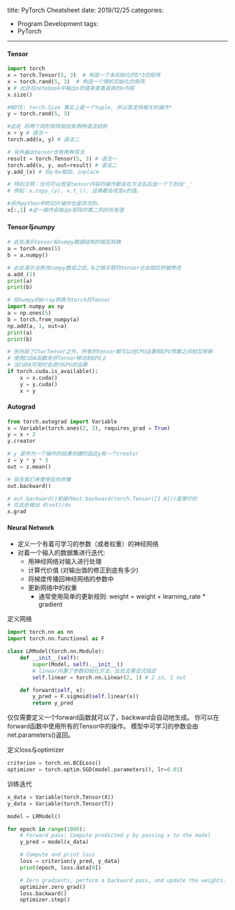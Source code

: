 title: PyTorch Cheatsheet
date: 2019/12/25
categories:
- Program Development
tags:
- PyTorch
---


#### Tensor

```python
import torch
x = torch.Tensor(5, 3)  # 构造一个未初始化的5*3的矩阵
x = torch.rand(5, 3)  # 构造一个随机初始化的矩阵
x # 此处在notebook中输出x的值来查看具体的x内容
x.size()

#NOTE: torch.Size 事实上是一个tuple, 所以其支持相关的操作*
y = torch.rand(5, 3)

#此处 将两个同形矩阵相加有两种语法结构
x + y # 语法一
torch.add(x, y) # 语法二

# 另外输出tensor也有两种写法
result = torch.Tensor(5, 3) # 语法一
torch.add(x, y, out=result) # 语法二
y.add_(x) # 将y与x相加，inplace

# 特别注明：任何可以改变tensor内容的操作都会在方法名后加一个下划线'_'
# 例如：x.copy_(y), x.t_(), 这俩都会改变x的值。

#另外python中的切片操作也是资次的。
x[:,1] #这一操作会输出x矩阵的第二列的所有值

```

#### Tensor与numpy

```python
# 此处演示tensor和numpy数据结构的相互转换
a = torch.ones(5)
b = a.numpy()

# 此处演示当修改numpy数组之后,与之相关联的tensor也会相应的被修改
a.add_(1)
print(a)
print(b)

# 将numpy的Array转换为torch的Tensor
import numpy as np
a = np.ones(5)
b = torch.from_numpy(a)
np.add(a, 1, out=a)
print(a)
print(b)

# 另外除了CharTensor之外，所有的tensor都可以在CPU运算和GPU预算之间相互转换
# 使用CUDA函数来将Tensor移动到GPU上
# 当CUDA可用时会进行GPU的运算
if torch.cuda.is_available():
    x = x.cuda()
    y = y.cuda()
    x + y
```

#### Autograd

```python
from torch.autograd import Variable
x = Variable(torch.ones(2, 2), requires_grad = True)
y = x + 2
y.creator

# y 是作为一个操作的结果创建的因此y有一个creator
z = y * y * 3
out = z.mean()

# 现在我们来使用反向传播
out.backward()

# out.backward()和操作out.backward(torch.Tensor([1.0]))是等价的
# 在此处输出 d(out)/dx
x.grad
```

#### Neural Network

- 定义一个有着可学习的参数（或者权重）的神经网络
- 对着一个输入的数据集进行迭代:
  - 用神经网络对输入进行处理
  - 计算代价值 (对输出值的修正到底有多少)
  - 将梯度传播回神经网络的参数中
  - 更新网络中的权重
    - 通常使用简单的更新规则: weight = weight + learning_rate * gradient

定义网络
```python
import torch.nn as nn
import torch.nn.functional as F

class LRModel(torch.nn.Module):
    def __init__(self):
        super(Model, self).__init__()
        # linear内置了参数初始化方法，此处无需显式指定
        self.linear = torch.nn.Linear(2, 1) # 2 in, 1 out

    def forward(self, x):
        y_pred = F.sigmoid(self.linear(x))
        return y_pred
```

仅仅需要定义一个forward函数就可以了，backward会自动地生成。
你可以在forward函数中使用所有的Tensor中的操作。
模型中可学习的参数会由net.parameters()返回。

定义loss与optimizer
```python
criterion = torch.nn.BCELoss()
optimizer = torch.optim.SGD(model.parameters(), lr=0.01)
```

训练迭代
```python
x_data = Variable(torch.Tensor(X))
y_data = Variable(torch.Tensor(T))

model = LRModel()

for epoch in range(1000):
    # Forward pass: Compute predicted y by passing x to the model
    y_pred = model(x_data)

    # Compute and print loss
    loss = criterion(y_pred, y_data)
    print(epoch, loss.data[0])

    # Zero gradients, perform a backward pass, and update the weights.
    optimizer.zero_grad()
    loss.backward()
    optimizer.step()
```






















































